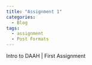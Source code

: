 ```yaml
---
title: "Assignment 1"
categories:
  - Blog
tags:
  - assignment
  - Post Formats
---
```

Intro to DAAH | First Assignment
